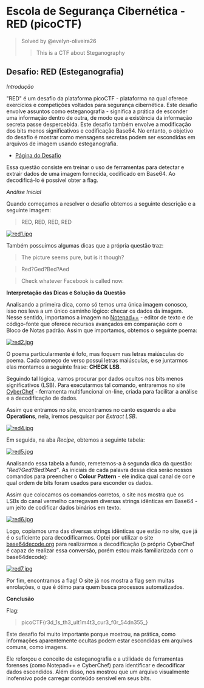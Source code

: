 # Escola de Segurança Cibernética - RED (picoCTF)

> Solved by @evelyn-oliveira26
>
>> This is a CTF about Steganography

## Desafio: RED (Esteganografia)

*Introdução*  

"RED" é um desafio da plataforma picoCTF - plataforma na qual oferece exercícios e competições voltados para segurança cibernética. Este desafio envolve assuntos como esteganografia - significa a prática de esconder uma informação dentro de outra, de modo que a existência da informação secreta passe despercebida. Este desafio também envolve a modificação dos bits menos significativos e codificação Base64. No entanto, o objetivo do desafio é mostrar como mensagens secretas podem ser escondidas em arquivos de imagem usando esteganografia.

* [Página do Desafio](https://play.picoctf.org/practice/challenge/460)

Essa questão consiste em treinar o uso de ferramentas para detectar e extrair dados de uma imagem fornecida, codificado em Base64. Ao decodificá-lo é possível obter a flag.

*Análise Inicial*

Quando começamos a resolver o desafio obtemos a seguinte descrição e a seguinte imagem:

>RED, RED, RED, RED

[![red1.jpg](https://i.postimg.cc/KvFNp3Tv/red1.jpg)](https://postimg.cc/NLJm5MbW)

Também possuimos algumas dicas que a própria questão traz:

>The picture seems pure, but is it though?

>Red?Ged?Bed?Aed

>Check whatever Facebook is called now.

**Interpretação das Dicas e Solução da Questão**

Analisando a primeira dica, como só temos uma única imagem conosco, isso nos leva a um único caminho lógico: checar os dados da imagem. Nesse sentido, importamos a imagem no [Notepad++](https://notepad-plus-plus.org/downloads/) - editor de texto e de código-fonte que oferece recursos avançados em comparação com o Bloco de Notas padrão. Assim que importamos, obtemos o seguinte poema:

[![red2.jpg](https://i.postimg.cc/GtjknzD3/red2.jpg)](https://postimg.cc/CnzZjGJ9)

O poema particularmente é fofo, mas foquem nas letras maiúsculas do poema. Cada começo de verso possui letras maiúsculas, e se juntarmos elas montamos a seguinte frase: **CHECK LSB**.

Seguindo tal lógica, vamos procurar por dados ocultos nos bits menos significativos (LSB). Para executarmos tal comando, entraremos no site [CyberChef](https://gchq.github.io/CyberChef/) - ferramenta multifuncional on-line, criada para facilitar a análise e a decodificação de dados.

Assim que entramos no site, encontramos no canto esquerdo a aba **Operations**, nela, iremos pesquisar por *Extract LSB*.

[![red4.jpg](https://i.postimg.cc/YqqFm6gg/red4.jpg)](https://postimg.cc/qgSqPC1M)

Em seguida, na aba *Recipe*, obtemos a seguinte tabela:

[![red5.jpg](https://i.postimg.cc/dVhT5J5V/red5.jpg)](https://postimg.cc/Mn8TTJkC)

Analisando essa tabela a fundo, remetemos-a à segunda dica da questão: *"Red?Ged?Bed?Aed"*. As iniciais de cada palavra dessa dica serão nossos comandos para preencher o **Colour Pattern** - ele indica qual canal de cor e qual ordem de bits foram usados para esconder os dados. 

Assim que colocamos os comandos corretos, o site nos mostra que os LSBs do canal vermelho carregavam diversas strings idênticas em Base64 - um jeito de codificar dados binários em texto.

[![red6.jpg](https://i.postimg.cc/C5vz42D8/red6.jpg)](https://postimg.cc/y3Z11vL6) 

 Logo, copiamos uma das diversas strings idênticas que estão no site, que já é o suficiente para decodificarmos. Optei por utilizar o site [base64decode.org](https://www.base64decode.org/pt/) para realizarmos a decodificação (o próprio CyberChef é capaz de realizar essa conversão, porém estou mais familiarizada com o base64decode):

[![red7.jpg](https://i.postimg.cc/PrRCpBds/red7.jpg)](https://postimg.cc/rK5V7ZdQ)
 

Por fim, encontramos a flag! O site já nos mostra a flag sem muitas enrolações, o que é ótimo para quem busca processos automatizados.

**Conclusão**

Flag:

>picoCTF{r3d_1s_th3_ult1m4t3_cur3_f0r_54dn355_}

Este desafio foi muito importante porque mostrou, na prática, como informações aparentemente ocultas podem estar escondidas em arquivos comuns, como imagens. 

Ele reforçou o conceito de esteganografia e a utilidade de ferramentas forenses (como Notepad++ e CyberChef) para identificar e decodificar dados escondidos. Além disso, nos mostrou que um arquivo visualmente inofensivo pode carregar conteúdo sensível em seus bits.
